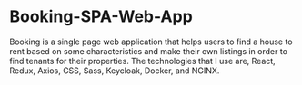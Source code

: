 # Booking-SPA-Web-App

Booking is a single page web application that helps users to find a house to rent based on some characteristics and make their own listings in order to find tenants for their properties. The technologies that I use are, React, Redux, Axios, CSS, Sass, Keycloak, Docker, and NGINX.

